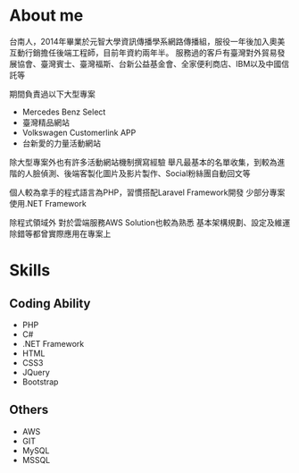 # About me

台南人，2014年畢業於元智大學資訊傳播學系網路傳播組，服役一年後加入奧美互動行銷擔任後端工程師，目前年資約兩年半。
服務過的客戶有臺灣對外貿易發展協會、臺灣賓士、臺灣福斯、台新公益基金會、全家便利商店、IBM以及中國信託等

期間負責過以下大型專案
* Mercedes Benz Select
* 臺灣精品網站
* Volkswagen Customerlink APP
* 台新愛的力量活動網站

除大型專案外也有許多活動網站機制撰寫經驗
舉凡最基本的名單收集，到較為進階的人臉偵測、後端客製化圖片及影片製作、Social粉絲團自動回文等

個人較為拿手的程式語言為PHP，習慣搭配Laravel Framework開發
少部分專案使用.NET Framework

除程式領域外
對於雲端服務AWS Solution也較為熟悉
基本架構規劃、設定及維運除錯等都曾實際應用在專案上 

# Skills
## Coding Ability
* PHP
* C#
* .NET Framework
* HTML
* CSS3
* JQuery
* Bootstrap

## Others
* AWS
* GIT
* MySQL
* MSSQL

